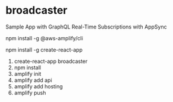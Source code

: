 # broadcaster
Sample App with GraphQL Real-Time Subscriptions with AppSync

npm install -g @aws-amplify/cli

npm install -g create-react-app

1. create-react-app broadcaster
2. npm install
3. amplify init
4. amplify add api
5. amplify add hosting
6. amplify push
